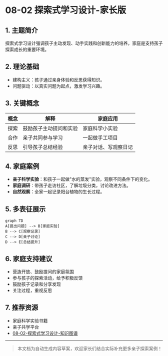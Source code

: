# 08-02 探索式学习设计-家长版

## 1. 主题简介

探索式学习设计强调孩子主动发现、动手实践和创新能力的培养，家庭是支持孩子探索成长的重要环境。

## 2. 理论基础

- 建构主义：孩子通过亲身体验和反思获得知识。
- 问题驱动：以真实问题为起点，激发学习兴趣。

## 3. 关键概念

| 概念 | 解释 | 家庭应用 |
|------|------|------|
| 探索 | 鼓励孩子主动提问和实验 | 家庭科学小实验 |
| 合作 | 亲子共同参与学习 | 一起做手工项目 |
| 反思 | 引导孩子总结经验 | 亲子对话、写观察日记 |

## 4. 家庭案例

- **亲子科学实验**：和孩子一起做"水的蒸发"实验，观察不同条件下的变化。
- **家庭调研**：带孩子走访社区，了解垃圾分类，讨论改进方法。
- **自然观察**：全家一起记录阳台植物的生长过程。

## 5. 多表征展示

```mermaid
graph TD
A[提出问题] --> B[家庭实验]
B --> C[观察记录]
C --> D[亲子讨论]
D --> E[总结提升]
```

## 6. 家庭支持建议

- 营造开放、鼓励提问的家庭氛围
- 参与孩子的探索活动，给予积极反馈
- 鼓励孩子记录和分享发现
- 关注过程，重视反思

## 7. 推荐资源

- 家庭科学实验书籍
- 亲子共学平台
- [08-02-探索式学习设计-知识图谱](../08-02-探索式学习设计-知识图谱.md)

---

> 本文档为自动生成内容草案，欢迎家长们结合实际补充更多亲子探索案例！
